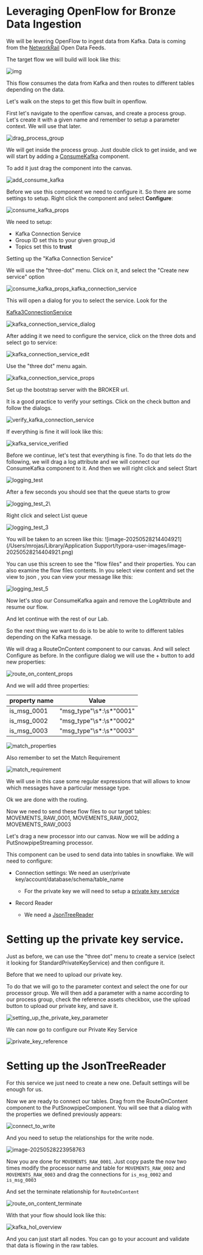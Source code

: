 # Leveraging OpenFlow for Bronze Data Ingestion

We will be levering OpenFlow to ingest data from Kafka. Data is coming from the
[NetworkRail](https://www.networkrail.co.uk/who-we-are/transparency-and-ethics/transparency/open-data-feeds/) Open Data Feeds.

The target flow we will build will look like this:

![img](./kafka_hol_overview.png)

This flow consumes the data from Kafka and then routes to different tables depending on the data.

Let's walk on the steps to get this flow built in openflow.

First let's navigate to the openflow canvas, and create a process group. Let's create it with a given name and remember to setup a parameter context. We will use that later.

![drag_process_group](./drag_process_group.gif)

We will get inside the process group. Just double click to get inside, and we will start by adding a
[ConsumeKafka](https://docs.snowflake.com/user-guide/data-integration/openflow/processors/consumekafka)
component.

To add it just drag the component into the canvas.

![add_consume_kafka](./add_consume_kafka.gif)

Before we use this component we need to configure it. So there are some settings to setup. Right click the component and select **Configure**:

![consume_kafka_props](./consume_kafka_props.png)

We need to setup:

* Kafka Connection Service
* Group ID set this to your given group_id
* Topics set this to **trust**

Setting up the "Kafka Connection Service"

We will use the "three-dot" menu. Click on it, and select the "Create new service" option

![consume_kafka_props_kafka_connection_service](./consume_kafka_props_kafka_connection_service.png)

This will open a dialog for you to select the service. Look for the

[Kafka3ConnectionService](https://docs.snowflake.com/en/user-guide/data-integration/openflow/controllers/kafka3connectionservice)


![kafka_connection_service_dialog](./kafka_connection_service_dialog.png)

After adding it we need to configure the service, click on the three dots and select go to service:

![kafka_connection_service_edit](./kafka_connection_service_edit.png)

Use the "three dot" menu again.

![kafka_connection_service_props](./kafka_connection_service_props.png)

Set up the bootstrap server with the BROKER url.

It is a good practice to verify your settings. Click on the check button and follow the dialogs.

![verify_kafka_connection_service](./verify_kafka_connection_service.png)

If everything is fine it will look like this:

![kafka_service_verified](./kafka_service_verified.png)

Before we continue, let's test that everything is fine. To do that lets do the following, we will drag a log attribute and we will connect our ConsumeKafka component to it. And then we will right click and select Start

![logging_test](./logging_test.png)

After a few seconds you should see that the queue starts to grow

![logging_test_2](./logging_test_2.png)\

Right click and select List queue

![logging_test_3](./logging_test_3.png)

You will be taken to an screen like this:
![image-20250528214404921](/Users/mrojas/Library/Application Support/typora-user-images/image-20250528214404921.png)

You can use this screen to see the "flow files" and their properties. You can also examine the flow files contents. In you select view content and set the view to json , you can view your message like this:

![logging_test_5](./logging_test_5.png)

Now let's stop our ConsumeKafka again and remove the LogAttribute and resume our flow.

And let continue with the rest of our Lab.

So the next thing we want to do is to be able to write to different tables depending on the Kafka message.

We will drag a RouteOnContent component to our canvas. And will select Configure as before. In the configure dialog we will use the + button to add new properties:

![route_on_content_props](./route_on_content_props.png)

And we will add three properties:

| property name | Value                   |
| ------------- | ----------------------- |
| is_msg_0001   | "msg_type"\s*:\s*"0001" |
| is_msg_0002   | "msg_type"\s*:\s*"0002" |
| is_msg_0003   | "msg_type"\s*:\s*"0003" |

![match_properties](./match_properties.png)

Also remember to set the Match Requirement

![match_requirement](./match_requirement.png)

We will use in this case some regular expressions that will allows to know which messages have a particular message type.

Ok we are done with the routing.

Now we need to send these flow files to our target tables: MOVEMENTS_RAW_0001, MOVEMENTS_RAW_0002, MOVEMENTS_RAW_0003

Let's drag a new processor into our canvas. Now we will be adding a PutSnowpipeStreaming processor.

This component can be used to send data into tables in snowflake. We will need to configure:

* Connection settings: We need an user/private key/account/database/schema/table_name

  * For the private key we will need to setup a [private key service](https://docs.snowflake.com/en/user-guide/data-integration/openflow/controllers/standardprivatekeyservice)
* Record Reader

  * We need a [JsonTreeReader](https://docs.snowflake.com/en/user-guide/data-integration/openflow/controllers/jsontreereader)

# Setting up the private key service.

Just as before, we can use the "three dot" menu to create a service (select it looking for StandardPrivateKeyService) and then configure it.

Before that we need to upload our private key.

To do that we will go to the parameter context and select the one for our processor group. We will then add a parameter with a name according to our process group, check the reference assets checkbox, use the upload button to upload our private key, and save it.

![setting_up_the_private_key_parameter](./setting_up_the_private_key_parameter.gif)

We can now go to configure our Private Key Service

![private_key_reference](./private_key_reference.png)

# Setting up the JsonTreeReader

For this service we just need to create a new one. Default settings will be enough for us.

Now we are ready to connect our tables. Drag from the RouteOnContent component to the PutSnowpipeComponent. You will see that a dialog with the properties we defined previously appears:

![connect_to_write](./connect_to_write.png)

And you need to setup the relationships for the write node.

![image-20250528223958763](./image-20250528223958763.png)

Now you are done for `MOVEMENTS_RAW_0001`. Just copy paste the now two times modify the processor name and table for `MOVEMENTS_RAW_0002` and `MOVEMENTS_RAW_0003` and drag the connections for `is_msg_0002` and `is_msg_0003`

And set the terminate relationship  for `RouteOnContent`

![route_on_content_terminate](./route_on_content_terminate.png)

With that your flow should look like this:

![kafka_hol_overview](./kafka_hol_overview.png)

And you can just start all nodes. You can go to your account and validate that data is flowing in the raw tables.

